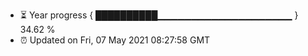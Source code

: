 - ⏳ Year progress { ██████████▁▁▁▁▁▁▁▁▁▁▁▁▁▁▁▁▁▁▁▁ } 34.62 %
- ⏰ Updated on Fri, 07 May 2021 08:27:58 GMT

